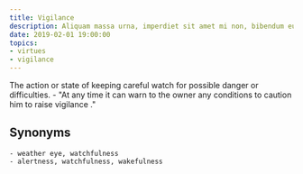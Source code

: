```yaml
---
title: Vigilance
description: Aliquam massa urna, imperdiet sit amet mi non, bibendum euismod est.
date: 2019-02-01 19:00:00
topics:
- virtues
- vigilance
---
```


The action or state of keeping careful watch for possible danger or difficulties.
	- "At any time it can warn to the owner any conditions to caution him to raise vigilance ."

## Synonyms
	- weather eye, watchfulness
	- alertness, watchfulness, wakefulness

